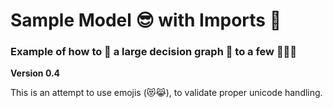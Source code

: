 # Sample Model 😎 with Imports 🛬
### Example of how to 🥊 a large decision graph 🐘 to a few 🐤🐤🐤

__Version 0.4__

This is an attempt to use emojis (😻😹), to validate proper unicode handling.
